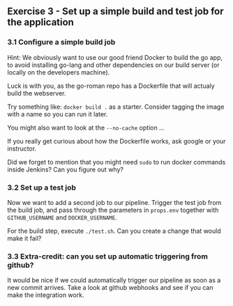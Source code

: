 ## Exercise 3 - Set up a simple build and test job for the application

### 3.1 Configure a simple build job

Hint: We obviously want to use our good friend Docker to build the go app, to avoid installing go-lang and other dependencies on our build server (or locally on the developers machine).

Luck is with you, as the go-roman repo has a Dockerfile that will actualy build the webserver.

Try something like: `docker build .` as a starter. Consider tagging the image with a name so you can run it later.

You might also want to look at the `--no-cache` option ...

If you really get curious about how the Dockerfile works, ask google or your instructor.

Did we forget to mention that you might need `sudo` to run docker commands inside Jenkins? Can you figure out why?

### 3.2 Set up a test job

Now we want to add a second job to our pipeline.  Trigger the test job from the build job, and pass through the parameters in `props.env` together with `GITHUB_USERNAME` and `DOCKER_USERNAME`.

For the build step, execute `./test.sh`.  Can you create a change that would make it fail?

### 3.3 Extra-credit: can you set up automatic triggering from github?

It would be nice if we could automatically trigger our pipeline as soon as a new commit arrives.  Take a look at github webhooks and see if you can make the integration work.
